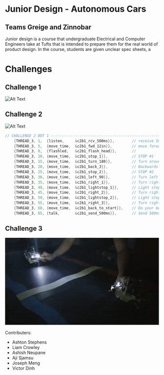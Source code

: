 # Junior Design - Autonomous Cars 
## Teams Greige and Zinnobar

Junior design is a course that undergraduate Electrical and Computer Engineers take at Tufts that is intended to prepare them for the real world of product design. In the course, students are given unclear spec sheets, a 

# Challenges
## Challenge 1
![Alt Text](./readme/gifs/challenge1primary.gif)

## Challenge 2
![Alt Text](./readme/gifs/challenge2.gif)

```c
// CHALLENGE 2 BOT 1 ------------------------------------------------------
    {THREAD_3, 1,  {listen,     &c2b1_rcv_500ms}},        // receive 500ms message
    {THREAD_3, 5,  {move_time,  &c2b1_fwd_12in}},         // move forward 12
    {THREAD_3, 8,  {flashled,   &c2b1_flash_head}},       // 
    {THREAD_3, 10, {move_time,  &c2b1_stop_1}},           // STOP #1
    {THREAD_3, 15, {move_time,  &c2b1_turn_180}},         // Turn around 180
    {THREAD_3, 20, {move_time,  &c2b1_back_3}},           // Backwards 3
    {THREAD_3, 25, {move_time,  &c2b1_stop_2}},           // STOP #2
    {THREAD_3, 30, {move_time,  &c2b1_left_90}},          // Turn left 90
    {THREAD_3, 35, {move_time,  &c2b1_right_1}},          // Turn right 
    {THREAD_3, 40, {move_time,  &c2b1_lightstop_1}},      // Light stop
    {THREAD_3, 45, {move_time,  &c2b1_right_2}},          // Turn right
    {THREAD_3, 50, {move_time,  &c2b1_lightstop_2}},      // Light stop
    {THREAD_3, 55, {move_time,  &c2b1_right_3}},          // Turn right 
    {THREAD_3, 60, {move_time,  &c2b1_back_to_start}},    // Do your best to MOVE TO START
    {THREAD_3, 65, {talk,       &c2b1_send_500ms}},       // Send 500ms message to Bot 2 (stop auto)
```

## Challenge 3
![Alt Text](./readme/gifs/challenge3.gif)


Contributers:
- Ashton Stephens
- Liam Crowley
- Ashish Neupane
- Aji Sjamsu
- Joseph Meng
- Victor Dinh

